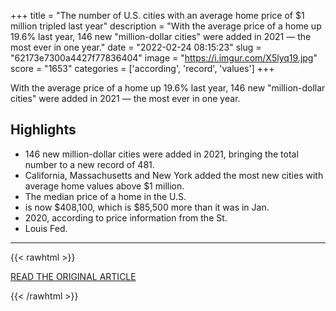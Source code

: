 +++
title = "The number of U.S. cities with an average home price of $1 million tripled last year"
description = "With the average price of a home up 19.6% last year, 146 new \"million-dollar cities\" were added in 2021 — the most ever in one year."
date = "2022-02-24 08:15:23"
slug = "62173e7300a4427f77836404"
image = "https://i.imgur.com/X5lyq19.jpg"
score = "1653"
categories = ['according', 'record', 'values']
+++

With the average price of a home up 19.6% last year, 146 new \"million-dollar cities\" were added in 2021 — the most ever in one year.

## Highlights

- 146 new million-dollar cities were added in 2021, bringing the total number to a new record of 481.
- California, Massachusetts and New York added the most new cities with average home values above $1 million.
- The median price of a home in the U.S.
- is now $408,100, which is $85,500 more than it was in Jan.
- 2020, according to price information from the St.
- Louis Fed.

---

{{< rawhtml >}}
  <p class="article-category">
    <a target="_blank" href="https://www.cnbc.com/2022/02/23/cities-with-an-average-home-price-of-1-million-dollars-tripled-last-year.html">READ THE ORIGINAL ARTICLE</a>
  </p>
{{< /rawhtml >}}
